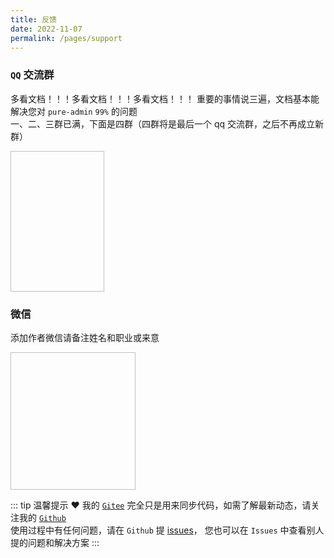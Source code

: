 ```yaml
---
title: 反馈
date: 2022-11-07
permalink: /pages/support
---
```


### `QQ` 交流群

多看文档！！！多看文档！！！多看文档！！！ 重要的事情说三遍，文档基本能解决您对 `pure-admin` `99%` 的问题  
一、二、三群已满，下面是四群（四群将是最后一个 qq 交流群，之后不再成立新群）

<img :src="$withBase('/img/support/qq.jpg')" width="150px" height="225px" />

### 微信

添加作者微信请备注姓名和职业或来意

<img :src="$withBase('/img/support/addWx.jpg')" width="200px" height="220px" />

::: tip 温馨提示 ❤️
我的 [`Gitee`](https://gitee.com/yiming_chang) 完全只是用来同步代码，如需了解最新动态，请关注我的 [`Github`](https://github.com/xiaoxian521)  
使用过程中有任何问题，请在 `Github` 提 [issues](https://github.com/pure-admin/vue-pure-admin/issues/new/choose)，
您也可以在 `Issues` 中查看别人提的问题和解决方案
:::
